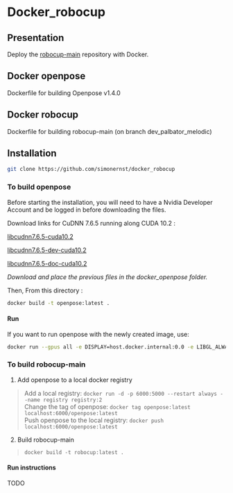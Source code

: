 # Docker_robocup

## Presentation
Deploy the [robocup-main](https://github.com/Robocup-Lyontech/robocup-main) repository with Docker.

## Docker openpose

Dockerfile for building Openpose v1.4.0 

## Docker robocup

Dockerfile for building robocup-main (on branch dev_palbator_melodic)

## Installation

```bash
git clone https://github.com/simonernst/docker_robocup
```

### To build openpose

Before starting the installation, you will need to have a Nvidia Developer Account and be logged in before downloading the files.

Download links for CuDNN 7.6.5 running along CUDA 10.2 : 

[libcudnn7.6.5-cuda10.2](https://developer.nvidia.com/compute/machine-learning/cudnn/secure/7.6.5.32/Production/10.2_20191118/Ubuntu18_04-x64/libcudnn7_7.6.5.32-1%2Bcuda10.2_amd64.deb)

[libcudnn7.6.5-dev-cuda10.2](https://developer.nvidia.com/compute/machine-learning/cudnn/secure/7.6.5.32/Production/10.2_20191118/Ubuntu18_04-x64/libcudnn7-dev_7.6.5.32-1%2Bcuda10.2_amd64.deb)

[libcudnn7.6.5-doc-cuda10.2](https://developer.nvidia.com/compute/machine-learning/cudnn/secure/7.6.5.32/Production/10.2_20191118/Ubuntu18_04-x64/libcudnn7-doc_7.6.5.32-1%2Bcuda10.2_amd64.deb)

*Download and place the previous files in the docker_openpose folder.*

Then, From this directory :
```bash
docker build -t openpose:latest .
```

#### Run
If you want to run openpose with the newly created image, use: 
```bash
docker run --gpus all -e DISPLAY=host.docker.internal:0.0 -e LIBGL_ALWAYS_INDIRECT=0 -it openpose:latest
```

### To build robocup-main

1. Add openpose to a local docker registry
  > Add a local registry: `docker run -d -p 6000:5000 --restart always --name registry registry:2`\
  > Change the tag of openpose: `docker tag openpose:latest localhost:6000/openpose:latest`\
  > Push openpose to the local registry: `docker push localhost:6000/openpose:latest`

2. Build robocup-main 
  > `docker build -t robocup:latest .` 
  
  
#### Run instructions

TODO
